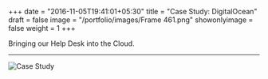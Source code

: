 +++
date = "2016-11-05T19:41:01+05:30"
title = "Case Study: DigitalOcean"
draft = false
image = "/portfolio/images/Frame 461.png"
showonlyimage = false
weight = 1
+++

Bringing our Help Desk into the Cloud.
<!--more-->
---
![Case Study](/portfolio/images/DigitalOceanCS.png)


